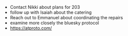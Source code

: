 - Contact Nikki about plans for 203
- follow up with Isaiah about the catering
- Reach out to Emmanuel about coordinating the repairs
- examine more closely the bluesky protocol
- https://atproto.com/
